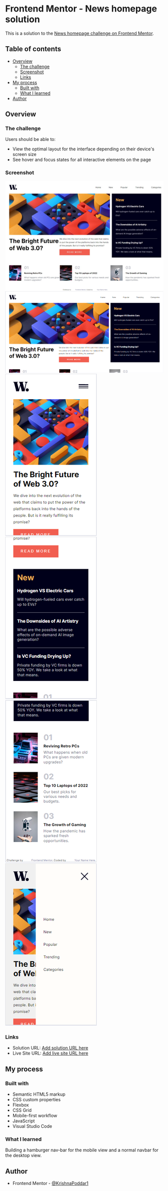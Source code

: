# Frontend Mentor - News homepage solution

This is a solution to the [News homepage challenge on Frontend Mentor](https://www.frontendmentor.io/challenges/news-homepage-H6SWTa1MFl). 

## Table of contents

- [Overview](#overview)
  - [The challenge](#the-challenge)
  - [Screenshot](#screenshot)
  - [Links](#links)
- [My process](#my-process)
  - [Built with](#built-with)
  - [What I learned](#what-i-learned)
- [Author](#author)

## Overview

### The challenge

Users should be able to:

- View the optimal layout for the interface depending on their device's screen size
- See hover and focus states for all interactive elements on the page

### Screenshot

![Desktop View](output/DesktopView.jpeg)
![Active View](output/ActiveView.PNG)
![Mobile View](output/MobileView.PNG)
![Mobile View1](output/MobileView1.PNG)
![Mobile View2](output/MobileView2.PNG)
![Mobile View Nav Bar](output/MobileViewNavBar.PNG)

### Links

- Solution URL: [Add solution URL here](https://github.com/KrishnaPoddar1/newshomepage.git)
- Live Site URL: [Add live site URL here](https://krishnapoddar1.github.io/newshomepage/)

## My process

### Built with

- Semantic HTML5 markup
- CSS custom properties
- Flexbox
- CSS Grid
- Mobile-first workflow
- JavaScript 
- Visual Studio Code

### What I learned

Building a hamburger nav-bar for the mobile view and a normal navbar for the desktop view.

## Author

- Frontend Mentor - [@KrishnaPoddar1](https://www.frontendmentor.io/profile/KrishnaPoddar1)
